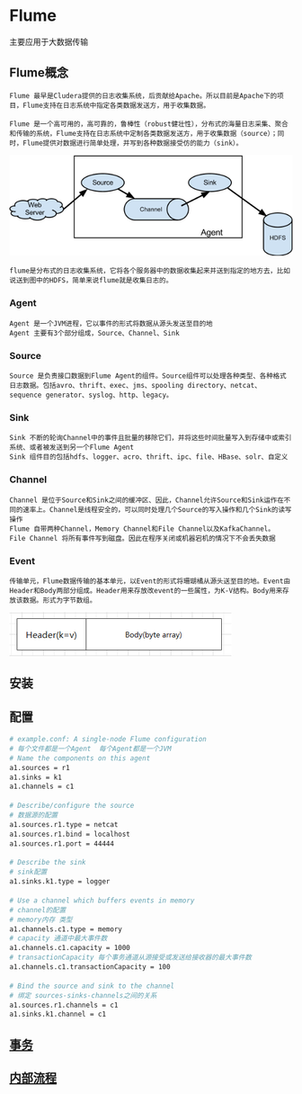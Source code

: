 # Flume
主要应用于大数据传输
## Flume概念
```text
Flume 最早是Cludera提供的日志收集系统，后贡献给Apache。所以目前是Apache下的项目，Flume支持在日志系统中指定各类数据发送方，用于收集数据。

Flume 是一个高可用的，高可靠的，鲁棒性（robust健壮性），分布式的海量日志采集、聚合和传输的系统，Flume支持在日志系统中定制各类数据发送方，用于收集数据（source）；同时，Flume提供对数据进行简单处理，并写到各种数据接受仿的能力（sink）。
```
![img.png](src/main/resources/img/img.png)
```text
flume是分布式的日志收集系统，它将各个服务器中的数据收集起来并送到指定的地方去，比如说送到图中的HDFS，简单来说flume就是收集日志的。
```
### Agent
```text
Agent 是一个JVM进程，它以事件的形式将数据从源头发送至目的地
Agent 主要有3个部分组成，Source、Channel、Sink
```
### Source
```text
Source 是负责接口数据到Flume Agent的组件。Source组件可以处理各种类型、各种格式日志数据。包括avro、thrift、exec、jms、spooling directory、netcat、sequence generator、syslog、http、legacy。
```
### Sink
```text
Sink 不断的轮询Channel中的事件且批量的移除它们，并将这些时间批量写入到存储中或索引系统、或者被发送到另一个Flume Agent
Sink 组件目的包括hdfs、logger、acro、thrift、ipc、file、HBase、solr、自定义
```
### Channel
````text
Channel 是位于Source和Sink之间的缓冲区、因此，Channel允许Source和Sink运作在不同的速率上。Channel是线程安全的，可以同时处理几个Source的写入操作和几个Sink的读写操作
Flume 自带两种Channel，Memory Channel和File Channel以及KafkaChannel。
File Channel 将所有事件写到磁盘。因此在程序关闭或机器宕机的情况下不会丢失数据
````
### Event
```text
传输单元，Flume数据传输的基本单元，以Event的形式将珊瑚橘从源头送至目的地。Event由Header和Body两部分组成。Header用来存放改event的一些属性，为K-V结构。Body用来存放该数据。形式为字节数组。
```
![event.png](src/main/resources/img/event.png)
## 安装
## 配置
```bash
# example.conf: A single-node Flume configuration
# 每个文件都是一个Agent  每个Agent都是一个JVM
# Name the components on this agent
a1.sources = r1
a1.sinks = k1
a1.channels = c1

# Describe/configure the source
# 数据源的配置
a1.sources.r1.type = netcat
a1.sources.r1.bind = localhost
a1.sources.r1.port = 44444

# Describe the sink
# sink配置
a1.sinks.k1.type = logger

# Use a channel which buffers events in memory
# channel的配置
# memory内存 类型
a1.channels.c1.type = memory
# capacity 通道中最大事件数
a1.channels.c1.capacity = 1000
# transactionCapacity 每个事务通道从源接受或发送给接收器的最大事件数
a1.channels.c1.transactionCapacity = 100

# Bind the source and sink to the channel
# 绑定 sources-sinks-channels之间的关系
a1.sources.r1.channels = c1
a1.sinks.k1.channel = c1
```
## [事务](事务.md)
## [内部流程](内部流程.md)
